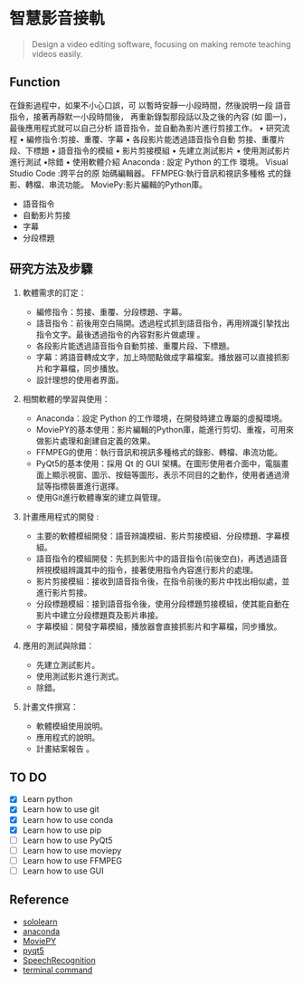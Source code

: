 # 智慧影音接軌

> Design a video editing software, focusing on making remote teaching videos easily.
 
## Function
在錄影過程中，如果不小心口誤，可 以暫時安靜一小段時間，然後說明一段 語音指令，接著再靜默一小段時間後， 再重新錄製那段話以及之後的內容 (如 圖一)，最後應用程式就可以自己分析 語音指令，並自動為影片進行剪接工作。
• 研究流程
• 編修指令:剪接、重覆、字幕
• 各段影片能透過語音指令自動 剪接、重覆片段、下標題
• 語音指令的模組 • 影片剪接模組
• 先建立測試影片
• 使用測試影片進行測試 •除錯
• 使用軟體介紹
Anaconda : 設定 Python 的工作
環境。
Visual Studio Code :跨平台的原 始碼編輯器。
FFMPEG:執行音訊和視訊多種格 式的錄影、轉檔、串流功能。
MoviePy:影片編輯的Python庫。 
- 語音指令
- 自動影片剪接
- 字幕
- 分段標題

## 研究方法及步驟
1. 軟體需求的訂定：
    - 編修指令：剪接、重覆、分段標題、字幕。
    - 語音指令：前後用空白隔開。透過程式抓到語音指令，再用辨識引摯找出指令文字。最後透過指令的內容對影片做處理 。
    - 各段影片能透過語音指令自動剪接、重覆片段、下標題。
    - 字幕：將語音轉成文字，加上時間點做成字幕檔案。播放器可以直接抓影片和字幕檔，同步播放。
    - 設計理想的使用者界面。

2. 相關軟體的學習與使用：
    - Anaconda：設定 Python 的工作環境，在開發時建立專屬的虛擬環境。
    - MoviePY的基本使用：影片編輯的Python庫，能進行剪切、重複，可用來做影片處理和創建自定義的效果。
    - FFMPEG的使用：執行音訊和視訊多種格式的錄影、轉檔、串流功能。
    - PyQt5的基本使用：採用 Qt 的 GUI 架構。在圖形使用者介面中，電腦畫面上顯示視窗、圖示、按鈕等圖形，表示不同目的之動作，使用者通過滑鼠等指標裝置進行選擇。
    - 使用Git進行軟體專案的建立與管理。

3. 計畫應用程式的開發 :
    - 主要的軟體模組開發：語音辨識模組、影片剪接模組、分段標題、字幕模組。
    - 語音指令的模組開發：先抓到影片中的語音指令(前後空白)，再透過語音辨視模組辨識其中的指令，接著使用指令內容進行影片的處理。
    - 影片剪接模組：接收到語音指令後，在指令前後的影片中找出相似處，並進行影片剪接。
    - 分段標題模組：接到語音指令後，使用分段標題剪接模組，使其能自動在影片中建立分段標題頁及影片串接。
    - 字幕模組：開發字幕模組，播放器會直接抓影片和字幕檔，同步播放。

4. 應用的測試與除錯：
    - 先建立測試影片。
    - 使用測試影片進行測式。
    - 除錯。

5. 計畫文件撰寫：
    - 軟體模組使用說明。
    - 應用程式的說明。
    - 計畫結案報告 。


## TO DO
- [x] Learn python
- [x] Learn how to use git
- [x] Learn how to use conda
- [x] Learn how to use pip
- [ ] Learn how to use PyQt5
- [ ] Learn how to use moviepy
- [ ] Learn how to use FFMPEG
- [ ] Learn how to use GUI

## Reference
- [sololearn](https://www.sololearn.com/learning/1073)
- [anaconda](https://docs.anaconda.com/)
- [MoviePY](https://pypi.org/project/moviepy/)
- [pyqt5](https://www.riverbankcomputing.com/static/Docs/PyQt5/)
- [SpeechRecognition](https://pypi.org/project/SpeechRecognition/)
- [terminal command](https://gitbook.tw/chapters/command-line/command-line.html)
